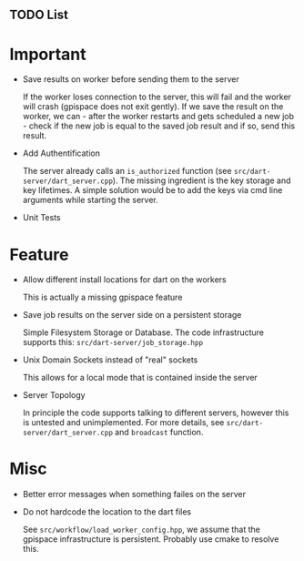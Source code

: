 ## TODO List

# Important
  - Save results on worker before sending them to the server
    
    If the worker loses connection to the server, this will fail and the worker will crash (gpispace does not exit gently). If we save the result on the worker, we can - after the worker restarts and gets scheduled a new job - check if the new job is equal to the saved job result and if so, send this result.

  - Add Authentification
    
    The server already calls an `is_authorized` function (see `src/dart-server/dart_server.cpp`). The missing ingredient is the key storage and key lifetimes. A simple solution would be to add the keys via cmd line arguments while starting the server.

  - Unit Tests
# Feature
  - Allow different install locations for dart on the workers
    
    This is actually a missing gpispace feature

  - Save job results on the server side on a persistent storage
    
    Simple Filesystem Storage or Database. The code infrastructure supports this: `src/dart-server/job_storage.hpp`

  - Unix Domain Sockets instead of "real" sockets
    
    This allows for a local mode that is contained inside the server

  - Server Topology

    In principle the code supports talking to different servers, however this is untested and unimplemented. For more details, see `src/dart-server/dart_server.cpp` and `broadcast` function.
# Misc
  - Better error messages when something failes on the server

  - Do not hardcode the location to the dart files
    
    See `src/workflow/load_worker_config.hpp`, we assume that the gpispace infrastructure is persistent. Probably use cmake to resolve this.
